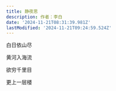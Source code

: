 ```yaml
---
title: 静夜思
description: 作者：李白
date: '2024-11-21T08:31:39.981Z'
lastModified: '2024-11-21T09:24:59.524Z'
---
```

白日依山尽

黄河入海流

欲穷千里目

更上一层楼
